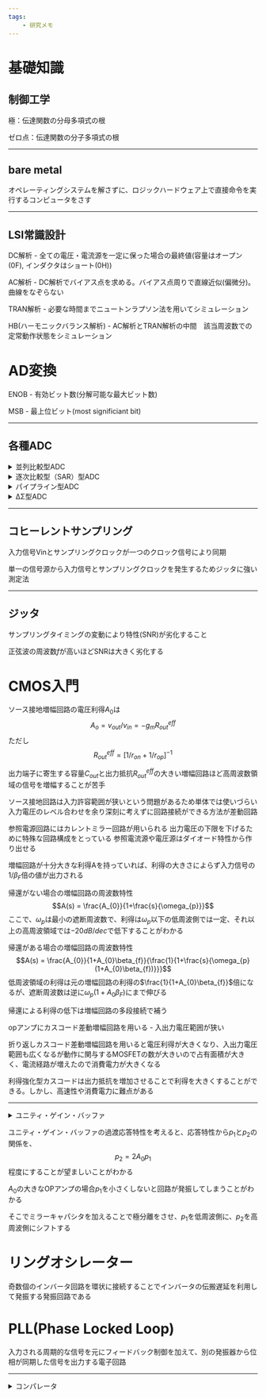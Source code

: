 ```yaml
---
tags:
    - 研究メモ
---
```


# 基礎知識
## 制御工学
極：伝達関数の分母多項式の根

ゼロ点：伝達関数の分子多項式の根

***

## bare metal
オペレーティングシステムを解さずに、ロジックハードウェア上で直接命令を実行するコンピュータをさす

***

## LSI常識設計
DC解析 - 全ての電圧・電流源を一定に保った場合の最終値(容量はオープン(0F), インダクタはショート(0H))

AC解析 - DC解析でバイアス点を求める。バイアス点周りで直線近似(偏微分)。曲線をなぞらない

TRAN解析 - 必要な時間までニュートンラプソン法を用いてシミュレーション

HB(ハーモニックバランス解析) - AC解析とTRAN解析の中間　該当周波数での定常動作状態をシミュレーション


# AD変換
ENOB - 有効ビット数(分解可能な最大ビット数)

MSB - 最上位ビット(most significiant bit)

***

## 各種ADC
<details>
<div>

アナログ入力の値を、あたかも物差しで測るように、一気にデジタル値に変換する。
変換最大電圧$V_{max}$と$GND$の間にコンパレータを入力し、アナログ入力値と大小比較をする。アナログ入力値が抵抗端子の出力よりも大きいときはコンパレータが1を出力し、反対にアナログ入力端子が小さいときは0を出力する。この方法でアナログ入力値を短時間でデジタル値に変換できる

| 変換時間 | 回路規模 | 消費電力 | 分解能 |
|:-------:|:--------:|:-------:|:-----:|
| 非常に短い | 大きい | 大きい | 小さい |

 ![FlashADC](/images/FlashADC.png)


</div>
<summary>
並列比較型ADC
</summary>
</details>
<details>
<div>

アナログ電圧がトラック/ホールド上で保持される。バイナリ探索アルゴリズムを実行するために、Nビットレジスタは最初に中間スケール(MSBを1にして他を0にする)に設定される。これによってDAC出力を$V_{ref}/2$に設定する。この後、$V_{in}$が$V_{DAC}$以下か以上であるかを決定するために比較がコンパレータで実行され、SAR制御ロジックにその結果で次のビットを設定して新たに比較を実行する

| 変換時間 | 回路規模 | 消費電力 | 分解能 |
|:-------:|:--------:|:-------:|:-------:|
|中程度   | 小さい   | 小さい   | 小さい |

![SARADC](/images/SARADC.png)

</div>
<summary>
逐次比較型（SAR）型ADC
</summary>
</details>


<details>  
<div>
一般的な1.5bit/ステージ構成の場合、MSBを決めるステージ1から順番にパイプライン動作で以下の処理を繰り返す
<dl>
<dd>アナログ入力を標本化(S/H)する</dd>
<dd>同時にアナログ入力をADCで3値(1.5bit)のデジタル値に変換</dd>

* アナログ入力$<=-V_{REF}/4$ -> D = "00"

* $-V_{REF}/4　<$アナログ入力 $<=V_{REF}/4$ -> D = "01"

* $V_{REF}/4 <$ アナログ入力 -> D = "10"

<dd>3値(1.5bit)のデジタル値をDACでアナログ値に変換</dd>
</dl>

* D = "00" -> DAC出力:$-V_{REF}/2$

* D = "01" -> DAC出力:$0$

* D = "10" -> DAC出力:$V_{REF}/2$

<dl>
<dd>標本化した電圧からDAC出力電圧を引いたものを二倍に増幅し次のステージへ出力</dd>
<dd>LSBを決めるステージNの処理が完了すると、各ステージ間の遅延を補正しそれぞれのデジタル出力を加算することで、デジタル信号への変換が完了する</dd>
</dl>

| 変換時間 | 回路規模 | 消費電力 | 分解能 |
|:-------:|:--------:|:-------:|:------:|
|長い     | 大きい    | 大きい   |  大きい| 

![pipelineADC](/images/pipelineADC.jpg)

</div>
<summary>
パイプライン型ADC
</summary>
</details>

<details>

<div>

入力信号の絶対振幅を記録するのではなく、信号振幅の変化を記録し、それを1bit量として保存する。

***
# 関連用語

## 信号伝達関数(STF) 雑音伝達関数(NTF)

## オーバーサンプリング比(OSR)
入力信号に対するサンプリング周波数とナイキスト周波数の比

***

1. ΔΣ変調

 * 4つの機能ブロックから構成されたシステムで実現される。入力信号の値とある固定電圧値の差を求める**Δ(減算)回路**、その減算した結果を次々に加えていく**Σ(加算)回路(または積分回路)**、加算結果をある値と比較して大小関係を見つける**量子化回路**、その量子化回路の出力(デジタル値)に応じて動作する**スイッチ回路**

 ![deltasigmaADC](/images/deltasigmaADC.png)

2. 高精度のための技術

 * ΔとΣの動作を一段だけでなく、もう一段追加すると変換精度が向上することがわかっている

 * ノイズシェーピング

 >オーバーサンプリングにより、量子化ノイズが測定対象周波数よりもずっと広い周波数レンジに分布する。この時量子化ノイズの挙動はガウスノイズに近く、サンプリング周波数の帯域内に一様なノイズレベルで現れる。一方量子化ノイズの総パワーは分布する周波数領域の広さによらず一定に保たれるため、ノイズをより広い帯域に分布させることは、測定対象周波数でのノイズレベルを低減させることにつながる


</div>
<summary>
ΔΣ型ADC
</summary>
</details>

***

## コヒーレントサンプリング
入力信号Vinとサンプリングクロックが一つのクロック信号により同期

単一の信号源から入力信号とサンプリングクロックを発生するためジッタに強い測定法

***

## ジッタ
サンプリングタイミングの変動により特性(SNR)が劣化すること

正弦波の周波数$f$が高いほどSNRは大きく劣化する


# CMOS入門
ソース接地増幅回路の電圧利得$A_{0}$は
$$A_{o} = v_{out}/v_{in} = -g_{m}R_{out}^{eff}$$
ただし
$$R_{out}^{eff} = [1/r_{on} + 1/r_{op}]^{-1}$$

出力端子に寄生する容量$C_{out}$と出力抵抗$R_{out}^{eff}$の大きい増幅回路ほど高周波数領域の信号を増幅することが苦手

ソース接地回路は入力許容範囲が狭いという問題があるため単体では使いづらい
入力電圧のレベル合わせを余り深刻に考えずに回路接続ができる方法が差動回路

参照電源回路にはカレントミラー回路が用いられる
出力電圧の下限を下げるために特殊な回路構成をとっている
参照電流源や電圧源はダイオード特性から作り出せる

増幅回路が十分大きな利得Aを持っていれば、利得の大きさによらず入力信号の$1/\beta_{F}$倍の値が出力される

帰還がない場合の増幅回路の周波数特性
$$A(s) = \frac{A_{0}}{1+\frac{s}{\omega_{p}}}$$
ここで、$\omega_{p}$は最小の遮断周波数で、利得は$\omega_{p}$以下の低周波側では一定、それ以上の高周波領域では$-20dB/dec$で低下することがわかる

帰還がある場合の増幅回路の周波数特性
$$A(s) = \frac{A_{0}}{1+A_{0}\beta_{f}}{\frac{1}{1+\frac{s}{\omega_{p}(1+A_{0}\beta_{f})}}}$$
低周波領域の利得は元の増幅回路の利得の$\frac{1}{1+A_{0}\beta_{f}}$倍になるが、遮断周波数は逆に$\omega_{p}(1+A_0\beta_{F})$にまで伸びる

帰還による利得の低下は増幅回路の多段接続で補う

opアンプにカスコード差動増幅回路を用いる - 入出力電圧範囲が狭い

折り返しカスコード差動増幅回路を用いると電圧利得が大きくなり、入出力電圧範囲も広くなるが動作に関与するMOSFETの数が大きいので占有面積が大きく、電流経路が増えたので消費電力が大きくなる

利得強化型カスコードは出力抵抗を増加させることで利得を大きくすることができる。しかし、高速性や消費電力に難点がある

***

<details>出力の100%を入力に戻す回路<summary>ユニティ・ゲイン・バッファ 
</details>
</summary>

ユニティ・ゲイン・バッファの過渡応答特性を考えると、応答特性から$p_1$と$p_2$の関係を、$$p_2=2A_0p_1$$程度にすることが望ましいことがわかる

$A_0$の大きなOPアンプの場合$p_1$を小さくしないと回路が発振してしまうことがわかる

そこでミラーキャパシタを加えることで極分離をさせ、$p_1$を低周波側に、$p_2$を高周波側にシフトする

# リングオシレーター
奇数個のインバータ回路を環状に接続することでインバータの伝搬遅延を利用して発振する発振回路である

# PLL(Phase Locked Loop)
入力される周期的な信号を元にフィードバック制御を加えて、別の発振器から位相が同期した信号を出力する電子回路

***

<details>
<div>

二つのアナログ入力と、一つのデジタル出力を持ち、アナログ入力$V_{in}$と参照電圧$V_{ref}$との大小関係を比較し、その結果を0,1で出力する

</div>
<summary>コンパレータ
</deatils>
</summary>
